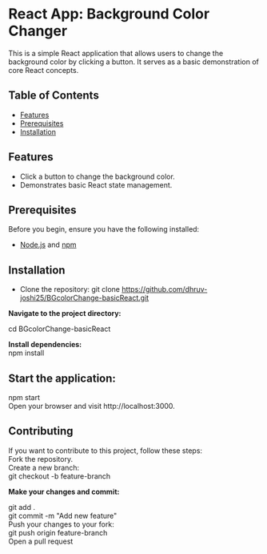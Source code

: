 # React App: Background Color Changer

This is a simple React application that allows users to change the background color by clicking a button. It serves as a basic demonstration of core React concepts.

## Table of Contents

- [Features](#features)
- [Prerequisites](#prerequisites)
- [Installation](#installation)

## Features

- Click a button to change the background color.
- Demonstrates basic React state management.

## Prerequisites

Before you begin, ensure you have the following installed:

- [Node.js](https://nodejs.org/) and [npm](https://www.npmjs.com/)

## Installation

- Clone the repository: 
   git clone https://github.com/dhruv-joshi25/BGcolorChange-basicReact.git

**Navigate to the project directory:**

cd BGcolorChange-basicReact

**Install dependencies:** 
<br>npm install 

## Start the application:
npm start
<br>Open your browser and visit http://localhost:3000.

## Contributing
If you want to contribute to this project, follow these steps:
<br>Fork the repository.
<br>Create a new branch:
<br>git checkout -b feature-branch

**Make your changes and commit:**

git add . 
<br>git commit -m "Add new feature"
<br>Push your changes to your fork:
<br>git push origin feature-branch
<br>Open a pull request
